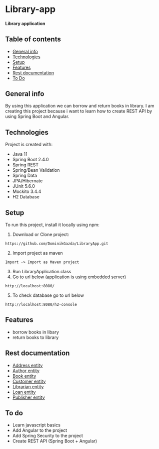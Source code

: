 # Library-app
#### Library application 
## Table of contents
* [General info](#general-info)
* [Technologies](#technologies)
* [Setup](#setup)
* [Features](#Features)
* [Rest documentation](#rest-documentation)
* [To Do](#to-do)
## General info
By using this application we can borrow and return books in library. I am creating this project because i want to learn how to create REST API by using Spring Boot and Angular.
	
## Technologies
Project is created with:
* Java 11
* Spring Boot 2.4.0
* Spring REST
* Spring/Bean Validation
* Spring Data
* JPA/Hibernate
* JUnit 5.6.0
* Mockito 3.4.4
* H2 Database
	
## Setup
To run this project, install it locally using npm:

1. Download or Clone project:
```
https://github.com/DominikGazda/LibraryApp.git
```
2. Import project as maven
```
Import -> Import as Maven project
```
3. Run LibraryApplication.class
4. Go to url below (application is using embedded server)
```
http://localhost:8080/
```
5. To check database go to url below
```
http://localhost:8080/h2-console
```

## Features

* borrow books in libary
* return books to library

## Rest documentation
*  [Address entity](/restApiDocs/address.md)
*   [Author entity](/restApiDocs/author.md)
*  [Book entity](/restApiDocs/book.md)
*  [Customer entity](/restApiDocs/customer.md)
*  [Librarian entity](/restApiDocs/librarian.md)
*  [Loan entity](/restApiDocs/loan.md)
*  [Publisher entity](/restApiDocs/publisher.md)


## To do
* Learn javascript basics
* Add Angular to the project
* Add Spring Security to the project
* Create REST API (Spring Boot + Angular)
